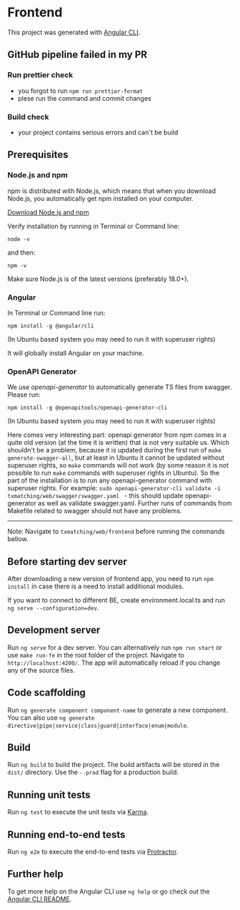 # Frontend

This project was generated with [Angular CLI](https://github.com/angular/angular-cli).

## GitHub pipeline failed in my PR

### Run prettier check

- you forgot to run `npm run prettier-format`
- plese run the command and commit changes

### Build check

- your project contains serious errors and can't be build

## Prerequisites

### Node.js and npm

npm is distributed with Node.js, which means that when you download Node.js, you automatically get npm installed on your computer.

[Download Node.js and npm](https://nodejs.org/en/)

Verify installation by running in Terminal or Command line:

```
node -v
```

and then:

```
npm -v
```

Make sure Node.js is of the latest versions (preferably 18.0+).

### Angular

In Terminal or Command line run:

```
npm install -g @angular/cli
```

(In Ubuntu based system you may need to run it with superuser rights)

It will globally install Angular on your machine.

### OpenAPI Generator

We use _openapi-generator_ to automatically generate TS files from swagger. Please run:

```
npm install -g @openapitools/openapi-generator-cli
```

(In Ubuntu based system you may need to run it with superuser rights)

Here comes very interesting part: openapi generator from npm comes in a quite old version
(at the time it is written) that is not very suitable us. Which shouldn't be a problem,
because it is updated during the first run of `make generate-swagger-all`,
but at least in Ubuntu it cannot be updated without superuser rights, so `make` commands will not work
(by some reason it is not possible to run `make` commands with superuser rights in Ubuntu).
So the part of the installation is to run any openapi-generator command with superuser rights.
For example: `sudo openapi-generator-cli validate -i txmatching/web/swagger/swagger.yaml ` - this should
update openapi-generator as well as validate swagger.yaml. Further runs of commands from Makefile related
to swagger should not have any problems.

---

Note: Navigate to `txmatching/web/frontend` before running the commands bellow.

## Before starting dev server

After downloading a new version of frontend app, you need to run `npm install` in case there is a need to install additional modules.

If you want to connect to different BE, create environment.local.ts and run `ng serve --configuration=dev`.

## Development server

Run `ng serve` for a dev server. You can alternatively run `npm run start` or use `make run-fe` in the root folder of the project.
Navigate to `http://localhost:4200/`. The app will automatically reload if you change any of the source files.

## Code scaffolding

Run `ng generate component component-name` to generate a new component. You can also use `ng generate directive|pipe|service|class|guard|interface|enum|module`.

## Build

Run `ng build` to build the project. The build artifacts will be stored in the `dist/` directory. Use the `--prod` flag for a production build.

## Running unit tests

Run `ng test` to execute the unit tests via [Karma](https://karma-runner.github.io).

## Running end-to-end tests

Run `ng e2e` to execute the end-to-end tests via [Protractor](http://www.protractortest.org/).

## Further help

To get more help on the Angular CLI use `ng help` or go check out the [Angular CLI README](https://github.com/angular/angular-cli/blob/master/README.md).
